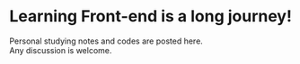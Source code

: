 # Learning Front-end is a long journey!
Personal studying notes and codes are posted here.<br />
Any discussion is welcome.
